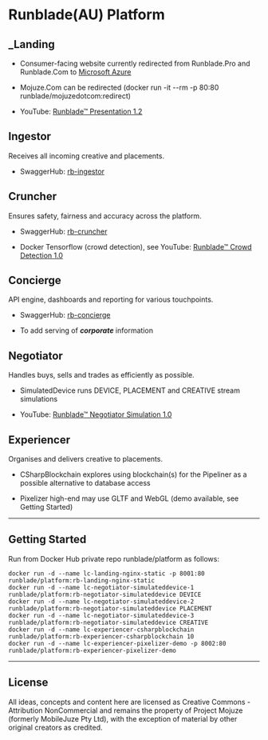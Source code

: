 # Runblade(AU) Platform

## _Landing

* Consumer-facing website currently redirected from Runblade.Pro and Runblade.Com to [Microsoft Azure](https://runbladeau.azurewebsites.net)

* Mojuze.Com can be redirected (docker run -it --rm -p 80:80 runblade/mojuzedotcom:redirect)

* YouTube: [Runblade™ Presentation 1.2](https://youtu.be/_YeRkaNMjMU)

## Ingestor

Receives all incoming creative and placements.

* SwaggerHub: [rb-ingestor](https://app.swaggerhub.com/apis/runblade/ingestor/1.0.0)

## Cruncher

Ensures safety, fairness and accuracy across the platform.

* SwaggerHub: [rb-cruncher](https://app.swaggerhub.com/apis/runblade/cruncher/1.0.0)

* Docker Tensorflow (crowd detection), see YouTube: [Runblade™ Crowd Detection 1.0](https://youtu.be/rkwSw_xYqD4)

## Concierge

API engine, dashboards and reporting for various touchpoints.

* SwaggerHub: [rb-concierge](https://app.swaggerhub.com/apis/runblade/concierge/1.0.0)

* To add serving of ___corporate___ information

## Negotiator

Handles buys, sells and trades as efficiently as possible.

* SimulatedDevice runs DEVICE, PLACEMENT and CREATIVE stream simulations

* YouTube: [Runblade™ Negotiator Simulation 1.0](https://youtu.be/y9X8OE2TCwA)

## Experiencer

Organises and delivers creative to placements.

* CSharpBlockchain explores using blockchain(s) for the Pipeliner as a possible alternative to database access

* Pixelizer high-end may use GLTF and WebGL (demo available, see Getting Started)

---

## Getting Started

Run from Docker Hub private repo runblade/platform as follows:

```docker
docker run -d --name lc-landing-nginx-static -p 8001:80 runblade/platform:rb-landing-nginx-static
docker run -d --name lc-negotiator-simulateddevice-1 runblade/platform:rb-negotiator-simulateddevice DEVICE
docker run -d --name lc-negotiator-simulateddevice-2 runblade/platform:rb-negotiator-simulateddevice PLACEMENT
docker run -d --name lc-negotiator-simulateddevice-3 runblade/platform:rb-negotiator-simulateddevice CREATIVE
docker run -d --name lc-experiencer-csharpblockchain runblade/platform:rb-experiencer-csharpblockchain 10
docker run -d --name lc-experiencer-pixelizer-demo -p 8002:80 runblade/platform:rb-experiencer-pixelizer-demo
```

---

## License

All ideas, concepts and content here are licensed as Creative Commons - Attribution NonCommercial and remains the property of Project Mojuze (formerly MobileJuze Pty Ltd), with the exception of material by other original creators as credited.
